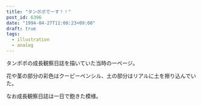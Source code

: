 ```yaml
---
title: "タンポポでーす！！"
post_id: 6396
date: "1994-04-27T11:00:23+09:00"
draft: true
tags:
  - illustration
  - analog
---
```



タンポポの成長観察日誌を描いていた当時の一ページ。

花や茎の部分の彩色はクーピーペンシル、土の部分はリアルに土を擦り込んでいた。

なお成長観察日誌は一日で飽きた模様。
